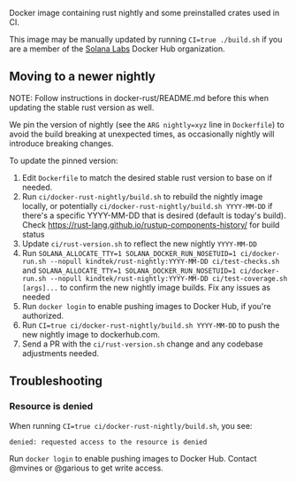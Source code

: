 Docker image containing rust nightly and some preinstalled crates used in CI.

This image may be manually updated by running `CI=true ./build.sh` if you are a member
of the [Solana Labs](https://hub.docker.com/u/kindtek/) Docker Hub
organization.

## Moving to a newer nightly

NOTE: Follow instructions in docker-rust/README.md before this when updating the stable
rust version as well.

We pin the version of nightly (see the `ARG nightly=xyz` line in `Dockerfile`)
to avoid the build breaking at unexpected times, as occasionally nightly will
introduce breaking changes.

To update the pinned version:
1. Edit `Dockerfile` to match the desired stable rust version to base on if needed.
1. Run `ci/docker-rust-nightly/build.sh` to rebuild the nightly image locally,
   or potentially `ci/docker-rust-nightly/build.sh YYYY-MM-DD` if there's a
   specific YYYY-MM-DD that is desired (default is today's build).
   Check https://rust-lang.github.io/rustup-components-history/ for build
   status
1. Update `ci/rust-version.sh` to reflect the new nightly `YYYY-MM-DD`
1. Run `SOLANA_ALLOCATE_TTY=1 SOLANA_DOCKER_RUN_NOSETUID=1 ci/docker-run.sh --nopull kindtek/rust-nightly:YYYY-MM-DD ci/test-checks.sh`
   and `SOLANA_ALLOCATE_TTY=1 SOLANA_DOCKER_RUN_NOSETUID=1 ci/docker-run.sh --nopull kindtek/rust-nightly:YYYY-MM-DD ci/test-coverage.sh [args]...`
   to confirm the new nightly image builds.  Fix any issues as needed
1. Run `docker login` to enable pushing images to Docker Hub, if you're authorized.
1. Run `CI=true ci/docker-rust-nightly/build.sh YYYY-MM-DD` to push the new nightly image to dockerhub.com.
1. Send a PR with the `ci/rust-version.sh` change and any codebase adjustments needed.

## Troubleshooting

### Resource is denied

When running `CI=true ci/docker-rust-nightly/build.sh`, you see:

```
denied: requested access to the resource is denied
```

Run `docker login` to enable pushing images to Docker Hub. Contact @mvines or @garious
to get write access.
